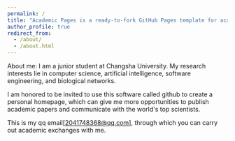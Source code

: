 ```yaml
---
permalink: /
title: "Academic Pages is a ready-to-fork GitHub Pages template for academic personal websites"
author_profile: true
redirect_from: 
  - /about/
  - /about.html
---
```

About me:
I am a junior student at Changsha University. My research interests lie in computer science, artificial intelligence, software engineering, and biological networks.

I am honored to be invited to use this software called github to create a personal homepage, which can give me more opportunities to publish academic papers and communicate with the world's top scientists.

This is my qq email[2041748368@qq.com], through which you can carry out academic exchanges with me.

